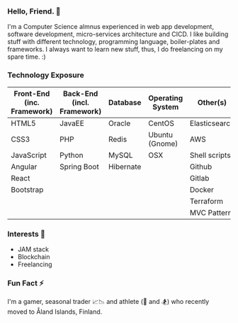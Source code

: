 ### Hello, Friend. 👋 
I'm a Computer Science almnus experienced in web app development, software development, micro-services architecture and CICD. I like building stuff with different technology, programming language, boiler-plates and frameworks. I always want to learn new stuff, thus, I do freelancing on my spare time. :)

### Technology Exposure
| Front-End (inc. Framework) | Back-End (incl. Framework) | Database | Operating System | Other(s) |
| --- | --- | --- | --- | --- |
| HTML5 | JavaEE | Oracle | CentOS | Elasticsearch |
| CSS3 | PHP | Redis | Ubuntu (Gnome) | AWS |
| JavaScript | Python  | MySQL | OSX | Shell scripts |
| Angular | Spring Boot | Hibernate |  | Github |
| React |  |  | | Gitlab |
| Bootstrap |  |  | | Docker |
| |  |  |  | Terraform |
| |  |  |  | MVC Pattern |

### Interests 🤔
- JAM stack
- Blockchain
- Freelancing

### Fun Fact ⚡ 
I'm a gamer, seasonal trader 📈📉 and athlete (🏀  and 🏂) who recently moved to Åland Islands, Finland.

<!---
hmenorjr/hmenorjr is a ✨ special ✨ repository because its `README.md` (this file) appears on your GitHub profile.
You can click the Preview link to take a look at your changes.
--->
